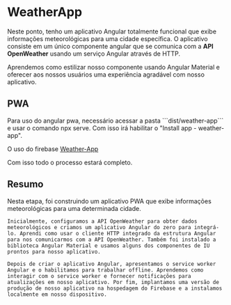 # WeatherApp

<p>
  Neste ponto, tenho um aplicativo Angular totalmente funcional que exibe informações meteorológicas para uma cidade específica. O aplicativo consiste em um único componente angular que se comunica com a <strong>API OpenWeather</strong> usando um serviço Angular através de HTTP.
</p>
<p>
  Aprendemos como estilizar nosso componente usando Angular Material e oferecer aos nossos usuários uma experiência agradável com nosso aplicativo.
</p>

## PWA

<p>
  Para uso do angular pwa, necessário acessar a pasta ```dist/weather-app``` e usar o comando npx serve. Com isso irá habilitar o "Install app - weather-app".
</p>

O uso do firebase <a href="https://weather-app-4af60.web.app/">Weather-App</a>

Com isso todo o processo estará completo.

## Resumo

<div>
  <p>
    Nesta etapa, foi construindo um aplicativo PWA que exibe informações meteorológicas para uma determinada cidade.

    Inicialmente, configuramos a API OpenWeather para obter dados meteorológicos e criamos um aplicativo Angular do zero para integrá-lo. Aprendi como usar o cliente HTTP integrado da estrutura Angular para nos comunicarmos com a API OpenWeather. Também foi instalado a biblioteca Angular Material e usamos alguns dos componentes de IU prontos para nosso aplicativo.

    Depois de criar o aplicativo Angular, apresentamos o service worker Angular e o habilitamos para trabalhar offline. Aprendemos como interagir com o service worker e fornecer notificações para atualizações em nosso aplicativo. Por fim, implantamos uma versão de produção de nosso aplicativo na hospedagem do Firebase e a instalamos localmente em nosso dispositivo.
  </p>
</div>
